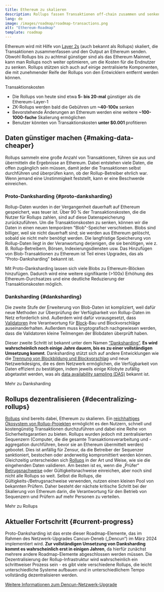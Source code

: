 ```yaml
---
title: Ethereum zu skalieren
description: Rollups fassen Transaktionen off-chain zusammen und senken so die Kosten für den Nutzer. Die derzeitige Art und Weise, wie Rollups Daten verwenden, ist jedoch zu teuer und schränkt ein, wie günstig Transaktionen sein könnten. Proto-Danksharding behebt das.
lang: de
image: /images/roadmap/roadmap-transactions.png
alt: "Ethereum-Roadmap"
template: roadmap
---
```


Ethereum wird mit Hilfe von [Layer 2s](/layer-2/#rollups) (auch bekannt als Rollups) skaliert, die Transaktionen zusammenfassen und den Output an Ethereum senden. Obwohl Rollups bis zu achtmal günstiger sind als das Ethereum Mainnet, kann man Rollups noch weiter optimieren, um die Kosten für die Endnutzer zu senken. Rollups stützen sich auch auf einige zentralisierte Komponenten, die mit zunehmender Reife der Rollups von den Entwicklern entfernt werden können.

<Alert variant="update" className="mb-8">
<AlertContent>
<AlertTitle className="mb-4">
  Transaktionskosten
</AlertTitle>
  <ul style={{ marginBottom: 0 }}>
    <li>Die Rollups von heute sind etwa <strong>5- bis 20-mal</strong> günstiger als die Ethereum-Layer-1</li>
    <li>ZK-Rollups werden bald die Gebühren um <strong>~40-100x</strong> senken</li>
    <li>Bevorstehende Änderungen an Ethereum werden eine weitere <strong>~100-1000-fache</strong> Skalierung ermöglichen</li>
    <li style={{ marginBottom: 0 }}>Benutzer könnten von Transaktionskosten <strong>unter $0.001 </strong>profitieren</li>
  </ul>
</AlertContent>
</Alert>

## Daten günstiger machen {#making-data-cheaper}

Rollups sammeln eine große Anzahl von Transaktionen, führen sie aus und übermitteln die Ergebnisse an Ethereum. Dabei entstehen viele Daten, die offen zugänglich sein müssen, damit jeder die Transaktionen selbst durchführen und überprüfen kann, ob der Rollup-Betreiber ehrlich war. Wenn jemand eine Unstimmigkeit feststellt, kann er eine Beschwerde einreichen.

### Proto-Danksharding {#proto-danksharding}

Rollup-Daten wurden in der Vergangenheit dauerhaft auf Ethereum gespeichert, was teuer ist. Über 90 % der Transaktionskosten, die die Nutzer für Rollups zahlen, sind auf diese Datenspeicherung zurückzuführen. Um die Transaktionskosten zu senken, können wir die Daten in einen neuen temporären "Blob"-Speicher verschieben. Blobs sind billiger, weil sie nicht dauerhaft sind; sie werden aus Ethereum gelöscht, sobald sie nicht mehr benötigt werden. Die langfristige Speicherung von Rollup-Daten liegt in der Veranwortung derjenigen, die sie benötigen, wie z. B. Rollup-Betreibern, Börsen, Indexierungsdiensten usw. Das Hinzufügen von Blob-Transaktionen zu Ethereum ist Teil eines Upgrades, das als "Proto-Danksharding" bekannt ist.

Mit Proto-Danksharding lassen sich viele Blobs zu Ethereum-Blöcken hinzufügen. Dadurch wird eine weitere signifikante (>100x) Erhöhung des Ethereum-Durchsatzes und eine deutliche Reduzierung der Transaktionskosten möglich.

### Danksharding {#danksharding}

Die zweite Stufe der Erweiterung von Blob-Daten ist kompliziert, weil dafür neue Methoden zur Überprüfung der Verfügbarkeit von Rollup-Daten im Netz erforderlich sind. Außerdem wird dafür vorausgesetzt, dass [Validatoren](/glossary/#validator) ihre Verantwortung für [Block](/glossary/#block)-Bau und Blockvorschläge auseinanderhalten. Außerdem muss kryptografisch nachgewiesen werden, dass die Validatoren kleine Teilmengen der Blobdaten überprüft haben.

Dieser zweite Schritt ist bekannt unter dem Namen [“Danksharding”](/roadmap/danksharding/). **Es wird wahrscheinlich noch einige Jahre dauern, bis es zu einer vollständigen Umsetzung kommt**. Danksharding stützt sich auf andere Entwicklungen wie die [Trennung von Blockbildung und Blockvorschlag](/roadmap/pbs) und neue Netzwerkdesigns, die es dem Netzwerk ermöglichen, die Verfügbarkeit von Daten effizient zu bestätigen, indem jeweils einige Kilobyte zufällig abgetastet werden, was als [data availability sampling (DAS)](/developers/docs/data-availability) bekannt ist.

<ButtonLink variant="outline-color" href="/roadmap/danksharding/">Mehr zu Danksharding</ButtonLink>

## Rollups dezentralisieren {#decentralizing-rollups}

[Rollups](/layer-2) sind bereits dabei, Ethereum zu skalieren. Ein [reichhaltiges Ökosystem von Rollup-Projekten](https://l2beat.com/scaling/tvl) ermöglicht es den Nutzern, schnell und kostengünstig Transaktionen durchzuführen und dabei eine Reihe von Sicherheitsgarantien zu bieten. Rollups wurden jedoch mit zentralisierten Sequenzern (Computer, die die gesamte Transaktionsverarbeitung und -aggregation durchführen, bevor sie an Ethereum übermittelt werden) gebootet. Dies ist anfällig für Zensur, da die Betreiber der Sequenzer sanktioniert, bestochen oder anderweitig kompromittiert werden können. Gleichzeitig unterscheiden sich [Rollups](https://l2beat.com) in der Art und Weise, wie sie die eingehenden Daten validieren. Am besten ist es, wenn die „Prüfer“ [Betrugsnachweise](/glossary/#fraud-proof) oder Gültigkeitsnachweise einreichen, aber noch sind nicht alle Rollups so weit. Selbst die Rollups, die Gültigkeits-/Betrugsnachweise verwenden, nutzen einen kleinen Pool von bekannten Prüfern. Daher besteht der nächste kritische Schritt bei der Skalierung von Ethereum darin, die Verantwortung für den Betrieb von Sequenzern und Prüfern auf mehr Personen zu verteilen.

<ButtonLink variant="outline-color" href="/developers/docs/scaling/">Mehr zu Rollups</ButtonLink>

## Aktueller Fortschritt {#current-progress}

Proto-Danksharding ist das erste dieser Roadmap-Elemente, das im Rahmen des Netzwerk-Upgrades Cancun-Deneb („Dencun“) im März 2024 implementiert wird. **Zur vollständigen Umsetzung von Danksharding kommt es wahrscheinlich erst in einigen Jahren**, da hierfür zunächst mehrere andere Roadmap-Elemente abgeschlossen werden müssen. Die Dezentralisierung der Rollup-Infrastruktur wird wahrscheinlich ein schrittweiser Prozess sein - es gibt viele verschiedene Rollups, die leicht unterschiedliche Systeme aufbauen und in unterschiedlichem Tempo vollständig dezentralisieren werden.

[Weitere Informationen zum Dencun-Netzwerk-Upgrade](/roadmap/dencun/)

<QuizWidget quizKey="scaling" />
